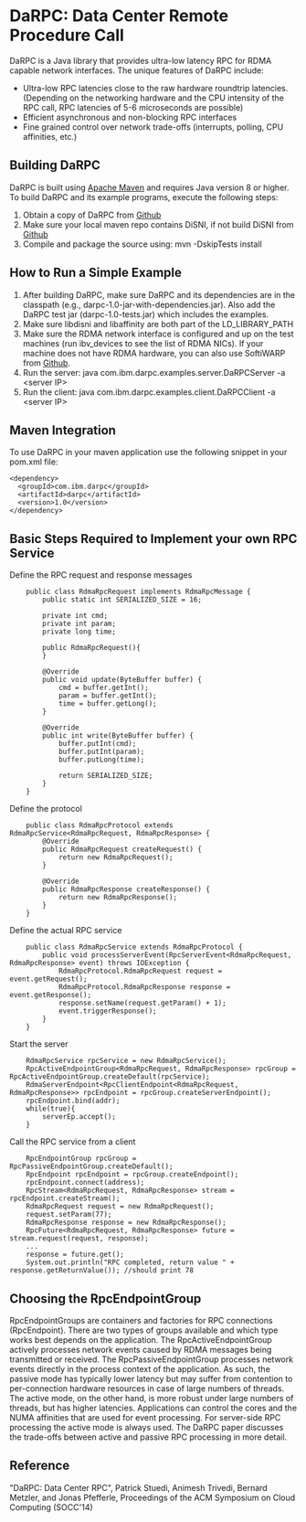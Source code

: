 # DaRPC: Data Center Remote Procedure Call

DaRPC is a Java library that provides ultra-low latency RPC for RDMA capable network interfaces. 
The unique features of DaRPC include:

* Ultra-low RPC latencies close to the raw hardware roundtrip latencies. 
  (Depending on the networking hardware and the CPU intensity of the RPC call, RPC latencies of 5-6 microseconds are possible)
* Efficient asynchronous and non-blocking RPC interfaces
* Fine grained control over network trade-offs (interrupts, polling, CPU affinities, etc.)

## Building DaRPC

DaRPC is built using [Apache Maven](http://maven.apache.org/) and requires Java version 8 or higher.
To build DaRPC and its example programs, execute the following steps:

1. Obtain a copy of DaRPC from [Github](https://github.com/zrlio/darpc)
2. Make sure your local maven repo contains DiSNI, if not build DiSNI from [Github](https://github.com/zrlio/disni)
2. Compile and package the source using: mvn -DskipTests install

## How to Run a Simple Example

1. After building DaRPC, make sure DaRPC and its dependencies are in the classpath (e.g., darpc-1.0-jar-with-dependencies.jar). Also add the DaRPC test jar (darpc-1.0-tests.jar) which includes the examples.
2. Make sure libdisni and libaffinity are both part of the LD_LIBRARY_PATH
3. Make sure the RDMA network interface is configured and up on the test machines (run ibv\_devices to see the list of RDMA NICs). If your machine does not have RDMA hardware, you can also use SoftiWARP from [Github](https://github.com/zrlio/softiwarp). 
4. Run the server\: java com.ibm.darpc.examples.server.DaRPCServer -a \<server IP\>
5. Run the client\: java com.ibm.darpc.examples.client.DaRPCClient -a \<server IP\> 

## Maven Integration

To use DaRPC in your maven application use the following snippet in your pom.xml file:

    <dependency>
      <groupId>com.ibm.darpc</groupId>
      <artifactId>darpc</artifactId>
      <version>1.0</version>
    </dependency>

## Basic Steps Required to Implement your own RPC Service

Define the RPC request and response messages

```
	public class RdmaRpcRequest implements RdmaRpcMessage {
		public static int SERIALIZED_SIZE = 16;
		
		private int cmd;
		private int param;
		private long time;
		
		public RdmaRpcRequest(){
		}

		@Override
		public void update(ByteBuffer buffer) {
			cmd = buffer.getInt();
			param = buffer.getInt();
			time = buffer.getLong();
		}

		@Override
		public int write(ByteBuffer buffer) {
			buffer.putInt(cmd);
			buffer.putInt(param);
			buffer.putLong(time);
			
			return SERIALIZED_SIZE;
		}
	}
```
Define the protocol
```
	public class RdmaRpcProtocol extends RdmaRpcService<RdmaRpcRequest, RdmaRpcResponse> {
		@Override
		public RdmaRpcRequest createRequest() {
			return new RdmaRpcRequest();
		}

		@Override
		public RdmaRpcResponse createResponse() {
			return new RdmaRpcResponse();
		}
	}
```
Define the actual RPC service
```
	public class RdmaRpcService extends RdmaRpcProtocol {
		public void processServerEvent(RpcServerEvent<RdmaRpcRequest, RdmaRpcResponse> event) throws IOException {
			RdmaRpcProtocol.RdmaRpcRequest request = event.getRequest();
			RdmaRpcProtocol.RdmaRpcResponse response = event.getResponse();
			response.setName(request.getParam() + 1);
			event.triggerResponse();
		}
	}
```
Start the server
```
	RdmaRpcService rpcService = new RdmaRpcService();
	RpcActiveEndpointGroup<RdmaRpcRequest, RdmaRpcResponse> rpcGroup = RpcActiveEndpointGroup.createDefault(rpcService);
	RdmaServerEndpoint<RpcClientEndpoint<RdmaRpcRequest, RdmaRpcResponse>> rpcEndpoint = rpcGroup.createServerEndpoint();
	rpcEndpoint.bind(addr);
	while(true){
		serverEp.accept();
	}
```	
Call the RPC service from a client
```
	RpcEndpointGroup rpcGroup = RpcPassiveEndpointGroup.createDefault();
	RpcEndpoint rpcEndpoint = rpcGroup.createEndpoint();
	rpcEndpoint.connect(address);
	RpcStream<RdmaRpcRequest, RdmaRpcResponse> stream = rpcEndpoint.createStream();
	RdmaRpcRequest request = new RdmaRpcRequest();
	request.setParam(77);
	RdmaRpcResponse response = new RdmaRpcResponse();
	RpcFuture<RdmaRpcRequest, RdmaRpcResponse> future = stream.request(request, response);
	...
	response = future.get();
	System.out.println("RPC completed, return value " + response.getReturnValue()); //should print 78
```
## Choosing the RpcEndpointGroup 

RpcEndpointGroups are containers and factories for RPC connections (RpcEndpoint). There are two types of groups available and which type works best depends on the application. The RpcActiveEndpointGroup actively processes network events caused by RDMA messages being transmitted or received. The RpcPassiveEndpointGroup processes network events directly in the process context of the application. As such, the passive mode has typically lower latency but may suffer from contention to per-connection hardware resources in case of large numbers of threads. The active mode, on the other hand, is more robust under large numbers of threads, but has higher latencies. Applications can control the cores and the NUMA affinities that are used for event processing. For server-side RPC processing the active mode is always used. The DaRPC paper discusses the trade-offs between active and passive RPC processing in more detail. 


## Reference

"DaRPC: Data Center RPC", Patrick Stuedi, Animesh Trivedi, Bernard Metzler, and Jonas Pfefferle, Proceedings of the ACM Symposium on Cloud Computing (SOCC'14)

